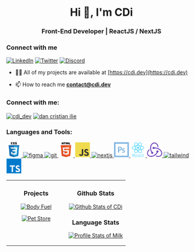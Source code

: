 <h1 align="center">Hi 👋, I'm CDi</h1>
<h3 align="center">Front-End Developer | ReactJS / NextJS</h3>

  ### Connect with me
 
[![LinkedIn](https://img.shields.io/badge/LinkedIn-%231DA1F2.svg?logo=LinkedIn&style=for-the-badge&logoColor=white&color=141617)](https://twitter.com/CDi_dev) [![Twitter](https://img.shields.io/badge/Twitter-%231DA1F2.svg?logo=Twitter&style=for-the-badge&logoColor=white&color=141617)](https://twitter.com/CDi_dev) 
[![Discord](https://img.shields.io/badge/Discord-%237289DA.svg?logo=discord&style=for-the-badge&logoColor=white&color=141617)](https://discord.com/users/CDi#4953)

  

- 👨‍💻 All of my projects are available at [https://cdi.dev](https://cdi.dev)

- 📫 How to reach me **contact@cdi.dev**

<h3 align="left">Connect with me:</h3>
<p align="left">
<a href="https://twitter.com/cdi_dev" target="blank"><img align="center" src="https://raw.githubusercontent.com/rahuldkjain/github-profile-readme-generator/master/src/images/icons/Social/twitter.svg" alt="cdi_dev" height="30" width="40" /></a>
<a href="https://linkedin.com/in/dan-cristian-ilie" target="blank"><img align="center" src="https://raw.githubusercontent.com/rahuldkjain/github-profile-readme-generator/master/src/images/icons/Social/linked-in-alt.svg" alt="dan cristian ilie" height="30" width="40" /></a>
</p>

<h3 align="left">Languages and Tools:</h3>
<p align="left"> <a href="https://www.w3schools.com/css/" target="_blank" rel="noreferrer"> <img src="https://raw.githubusercontent.com/devicons/devicon/master/icons/css3/css3-original-wordmark.svg" alt="css3" width="40" height="40"/> </a> <a href="https://www.figma.com/" target="_blank" rel="noreferrer"> <img src="https://www.vectorlogo.zone/logos/figma/figma-icon.svg" alt="figma" width="40" height="40"/> </a> <a href="https://git-scm.com/" target="_blank" rel="noreferrer"> <img src="https://www.vectorlogo.zone/logos/git-scm/git-scm-icon.svg" alt="git" width="40" height="40"/> </a> <a href="https://www.w3.org/html/" target="_blank" rel="noreferrer"> <img src="https://raw.githubusercontent.com/devicons/devicon/master/icons/html5/html5-original-wordmark.svg" alt="html5" width="40" height="40"/> </a> <a href="https://developer.mozilla.org/en-US/docs/Web/JavaScript" target="_blank" rel="noreferrer"> <img src="https://raw.githubusercontent.com/devicons/devicon/master/icons/javascript/javascript-original.svg" alt="javascript" width="40" height="40"/> </a> <a href="https://nextjs.org/" target="_blank" rel="noreferrer"> <img src="https://cdn.worldvectorlogo.com/logos/nextjs-2.svg" alt="nextjs" width="40" height="40"/> </a> <a href="https://www.photoshop.com/en" target="_blank" rel="noreferrer"> <img src="https://raw.githubusercontent.com/devicons/devicon/master/icons/photoshop/photoshop-line.svg" alt="photoshop" width="40" height="40"/> </a> <a href="https://reactjs.org/" target="_blank" rel="noreferrer"> <img src="https://raw.githubusercontent.com/devicons/devicon/master/icons/react/react-original-wordmark.svg" alt="react" width="40" height="40"/> </a> <a href="https://redux.js.org" target="_blank" rel="noreferrer"> <img src="https://raw.githubusercontent.com/devicons/devicon/master/icons/redux/redux-original.svg" alt="redux" width="40" height="40"/> </a> <a href="https://tailwindcss.com/" target="_blank" rel="noreferrer"> <img src="https://www.vectorlogo.zone/logos/tailwindcss/tailwindcss-icon.svg" alt="tailwind" width="40" height="40"/> </a> <a href="https://www.typescriptlang.org/" target="_blank" rel="noreferrer"> <img src="https://raw.githubusercontent.com/devicons/devicon/master/icons/typescript/typescript-original.svg" alt="typescript" width="40" height="40"/> </a> </p>


<table width="960px">
<tr>
<td valign="top" align="center" width="50%">
  
### Projects

[![Body Fuel](https://github-readme-stats.vercel.app/api/pin/?username=DCi-dev&repo=body-fuel&title_color=fff&icon_color=f9f9f9&text_color=9f9f9f&bg_color=141617&hide_border=true)](https://github.com/DCi-dev/body-fuel)

[![Pet Store](https://github-readme-stats.vercel.app/api/pin/?username=DCi-dev&repo=t3-pet-store&title_color=fff&icon_color=f9f9f9&text_color=9f9f9f&bg_color=141617&hide_border=true)](https://github.com/DCi-dev/t3-pet-store)

</td>
<td valign="top" align="center" width="50%">

### Github Stats
  
[![Github Stats of CDi](https://github-readme-stats.vercel.app/api?username=DCi-dev&show_icons=true&title_color=fff&icon_color=f9f9f9&text_color=9f9f9f&bg_color=141617&count_private=true&include_all_commits=true&hide_border=true&hide_title=true)](https://github-readme-stats.vercel.app/api?username=DCi-dev&show_icons=true&title_color=fff&icon_color=f9f9f9&text_color=9f9f9f&bg_color=141617&count_private=true&include_all_commits=true&hide_border=true&hide_title=true)

 ### Language Stats

[![Profile Stats of Milk](https://github-readme-stats.vercel.app/api/top-langs/?username=DCi-dev&layout=compact&hide=html&show_icons=true&title_color=fff&icon_color=f9f9f9&text_color=9f9f9f&bg_color=141617&card_width=480&text_bold=true&langs_count=10&hide_border=true&hide_title=true)](https://github-readme-stats.vercel.app/api/top-langs/?username=milkshakegum&layout=compact&hide=html&show_icons=true&title_color=fff&icon_color=f9f9f9&text_color=9f9f9f&bg_color=141617&card_width=480&text_bold=true&langs_count=10&hide_border=true&hide_title=true)
 
  </td>
  </tr>
  
  </table>
 
  

